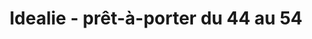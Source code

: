 ---
title: "Idealie - prêt-à-porter du 44 au 54"
url: /etaples/idealie-pret-a-porter-du-44-au-54/
shop: vêtements
---